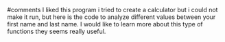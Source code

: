 
#comments
I liked this program i tried to create a calculator but i could not make it run, but here is the code to analyze different values between your first name and last name.
I would like to learn more about this type of functions they seems really useful.
